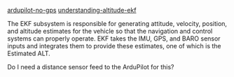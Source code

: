[ardupilot-no-gps](https://discuss.ardupilot.org/t/arducopter-dronekit-arming-without-gps/113093/3)
[understanding-altitude-ekf](https://ardupilot.org/copter/docs/common-understanding-altitude.html)

The EKF subsystem is responsible for generating attitude, velocity, position, and altitude estimates for the vehicle so that the navigation and control systems can properly operate. EKF takes the IMU, GPS, and BARO sensor inputs and integrates them to provide these estimates, one of which is the Estimated ALT.

Do I need a distance sensor feed to the ArduPilot for this?